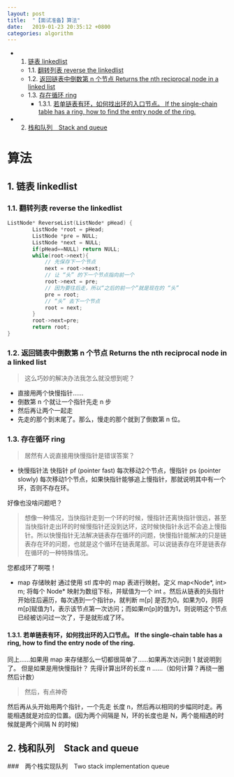 ```yaml
---
layout: post
title:  "【面试准备】算法"
date:   2019-01-23 20:35:12 +0800
categories: algorithm
---
```


<!-- vscode-markdown-toc -->
* 1. [ 链表 linkedlist](#linkedlist)
	* 1.1. [ 翻转列表 reverse the  linkedlist](#reversethelinkedlist)
	* 1.2. [ 返回链表中倒数第 n 个节点 Returns the nth reciprocal node in a linked list](#nReturnsthenthreciprocalnodeinalinkedlist)
	* 1.3. [ 存在循环 ring](#ring)
		* 1.3.1. [若单链表有环，如何找出环的入口节点。 If the single-chain table has a ring, how to find the entry node of the ring.](#Ifthesingle-chaintablehasaringhowtofindtheentrynodeofthering.)
* 2. [栈和队列　Stack and queue](#Stackandqueue)

<!-- vscode-markdown-toc-config
	numbering=true
	autoSave=true
	/vscode-markdown-toc-config -->
<!-- /vscode-markdown-toc -->

# 算法
##  1. <a name='linkedlist'></a> 链表 linkedlist
###  1.1. <a name='reversethelinkedlist'></a> 翻转列表 reverse the  linkedlist
```cpp
ListNode* ReverseList(ListNode* pHead) {
        ListNode *root = pHead; 
        ListNode *pre = NULL;  
        ListNode *next = NULL;
        if(pHead==NULL) return NULL; 
        while(root->next){
            // 先保存下一个节点
            next = root->next;
            // 让 “头” 的下一个节点指向前一个
            root->next = pre;
            // 因为要往后走，所以“之后的前一个”就是现在的 “头”
            pre = root;
            // “头” 去下一个节点
            root = next;
        }    
        root->next=pre; 
        return root; 
}
```
###  1.2. <a name='nReturnsthenthreciprocalnodeinalinkedlist'></a> 返回链表中倒数第 n 个节点 Returns the nth reciprocal node in a linked list
> 这么巧妙的解决办法我怎么就没想到呢？

- 直接用两个快慢指针……
- 倒数第 n 个就让一个指针先走 n 步
- 然后再让两个一起走
- 先走的那个到末尾了。那么，慢走的那个就到了倒数第 n 位。
###  1.3. <a name='ring'></a> 存在循环 ring
> 居然有人说直接用快慢指针是错误答案？

- 快慢指针法
快指针 pf (pointer fast) 每次移动2个节点，慢指针 ps (pointer slowly) 每次移动1个节点，如果快指针能够追上慢指针，那就说明其中有一个环，否则不存在环。

好像也没啥问题吧？

> 想像一种情况，当快指针走到一个环的时候，慢指针还离快指针很远，甚至当快指针走出环的时候慢指针还没到达环，这时候快指针永远不会追上慢指针。所以快慢指针无法解决链表存在循环的问题，快慢指针能解决的只是链表存在环的问题，也就是这个循环在链表尾部。可以说链表存在环是链表存在循环的一种特殊情况。

您都成环了啊喂！

- map 存储映射
通过使用 stl 库中的 map 表进行映射。定义 map<Node*, int> m; 将每个 Node* 映射为数组下标，并赋值为一个 int 。然后从链表的头指针开始往后遍历，每次遇到一个指针p，就判断 m[p] 是否为0。如果为0，则将m[p]赋值为1，表示该节点第一次访问；而如果m[p]的值为1，则说明这个节点已经被访问过一次了，于是就形成了环。

####  1.3.1. <a name='Ifthesingle-chaintablehasaringhowtofindtheentrynodeofthering.'></a>若单链表有环，如何找出环的入口节点。 If the single-chain table has a ring, how to find the entry node of the ring.
同上……如果用 map 来存储那么一切都很简单了……如果再次访问到 1 就说明到了。
但是如果是用快慢指针？
先得计算出环的长度 n ……（如何计算？再绕一圈然后计数）
> 然后，有点神奇

然后再从头开始用两个指针，一个先走 长度 n，然后再以相同的步幅同时走。再能相遇就是对应的位置。(因为两个间隔是 N，环的长度也是 N，两个能相遇的时候就是两个间隔 N 的时候)

##  2. <a name='Stackandqueue'></a>栈和队列　Stack and queue
###　两个栈实现队列　Two stack implementation queue